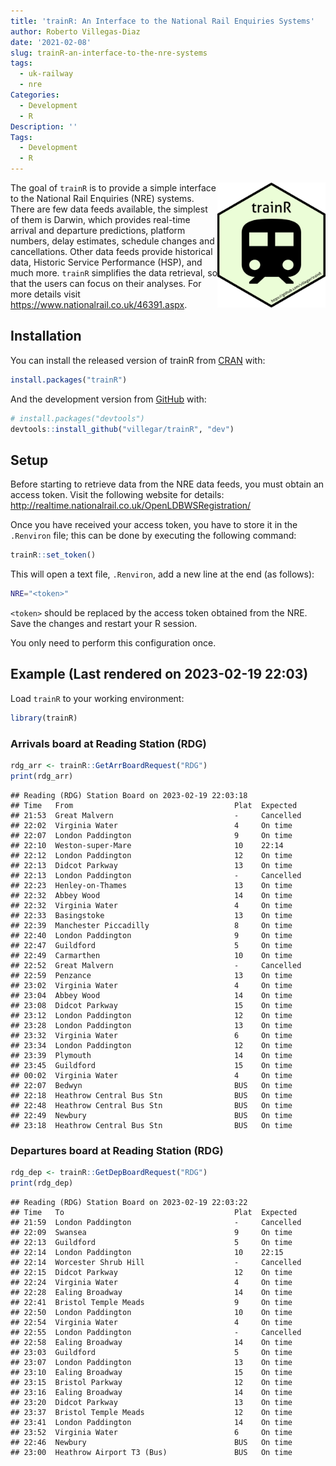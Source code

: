 ```yaml
---
title: 'trainR: An Interface to the National Rail Enquiries Systems'
author: Roberto Villegas-Diaz
date: '2021-02-08'
slug: trainR-an-interface-to-the-nre-systems
tags:
  - uk-railway
  - nre
Categories:
  - Development
  - R
Description: ''
Tags:
  - Development
  - R
---
```


<img src="https://raw.githubusercontent.com/villegar/trainR/main/inst/images/logo.png" alt="logo" align="right" height=200px/>

The goal of `trainR` is to provide a simple interface to the 
National Rail Enquiries (NRE) systems. There are few data feeds 
available, the simplest of them is Darwin, which provides real-time 
arrival and departure predictions, platform numbers, delay estimates, 
schedule changes and cancellations. Other data feeds provide historical 
data, Historic Service Performance (HSP), and much more. `trainR` 
simplifies the data retrieval, so that the users can focus on their 
analyses. For more details visit 
https://www.nationalrail.co.uk/46391.aspx.

## Installation

You can install the released version of trainR from [CRAN](https://CRAN.R-project.org) with:

``` r
install.packages("trainR")
```

And the development version from [GitHub](https://github.com/) with:

``` r
# install.packages("devtools")
devtools::install_github("villegar/trainR", "dev")
```

## Setup
Before starting to retrieve data from the NRE data feeds, you must obtain an access token. 
Visit the following website for details: http://realtime.nationalrail.co.uk/OpenLDBWSRegistration/

Once you have received your access token, you have to store it in the `.Renviron` file; this can be 
done by executing the following command:


```r
trainR::set_token()
```

This will open a text file, `.Renviron`, add a new line at the end (as follows):

```bash
NRE="<token>"
```

`<token>` should be replaced by the access token obtained from the NRE. Save the changes and restart 
your R session.

You only need to perform this configuration once.

## Example (Last rendered on 2023-02-19 22:03)

Load `trainR` to your working environment:

```r
library(trainR)
```

### Arrivals board at Reading Station (RDG)


```r
rdg_arr <- trainR::GetArrBoardRequest("RDG")
print(rdg_arr)
```

```
## Reading (RDG) Station Board on 2023-02-19 22:03:18
## Time   From                                    Plat  Expected
## 21:53  Great Malvern                           -     Cancelled
## 22:02  Virginia Water                          4     On time
## 22:07  London Paddington                       9     On time
## 22:10  Weston-super-Mare                       10    22:14
## 22:12  London Paddington                       12    On time
## 22:13  Didcot Parkway                          13    On time
## 22:13  London Paddington                       -     Cancelled
## 22:23  Henley-on-Thames                        13    On time
## 22:32  Abbey Wood                              14    On time
## 22:32  Virginia Water                          4     On time
## 22:33  Basingstoke                             13    On time
## 22:39  Manchester Piccadilly                   8     On time
## 22:40  London Paddington                       9     On time
## 22:47  Guildford                               5     On time
## 22:49  Carmarthen                              10    On time
## 22:52  Great Malvern                           -     Cancelled
## 22:59  Penzance                                13    On time
## 23:02  Virginia Water                          4     On time
## 23:04  Abbey Wood                              14    On time
## 23:08  Didcot Parkway                          15    On time
## 23:12  London Paddington                       12    On time
## 23:28  London Paddington                       13    On time
## 23:32  Virginia Water                          6     On time
## 23:34  London Paddington                       12    On time
## 23:39  Plymouth                                14    On time
## 23:45  Guildford                               15    On time
## 00:02  Virginia Water                          4     On time
## 22:07  Bedwyn                                  BUS   On time
## 22:18  Heathrow Central Bus Stn                BUS   On time
## 22:48  Heathrow Central Bus Stn                BUS   On time
## 22:49  Newbury                                 BUS   On time
## 23:18  Heathrow Central Bus Stn                BUS   On time
```

### Departures board at Reading Station (RDG)


```r
rdg_dep <- trainR::GetDepBoardRequest("RDG")
print(rdg_dep)
```

```
## Reading (RDG) Station Board on 2023-02-19 22:03:22
## Time   To                                      Plat  Expected
## 21:59  London Paddington                       -     Cancelled
## 22:09  Swansea                                 9     On time
## 22:13  Guildford                               5     On time
## 22:14  London Paddington                       10    22:15
## 22:14  Worcester Shrub Hill                    -     Cancelled
## 22:15  Didcot Parkway                          12    On time
## 22:24  Virginia Water                          4     On time
## 22:28  Ealing Broadway                         14    On time
## 22:41  Bristol Temple Meads                    9     On time
## 22:50  London Paddington                       10    On time
## 22:54  Virginia Water                          4     On time
## 22:55  London Paddington                       -     Cancelled
## 22:58  Ealing Broadway                         14    On time
## 23:03  Guildford                               5     On time
## 23:07  London Paddington                       13    On time
## 23:10  Ealing Broadway                         15    On time
## 23:15  Bristol Parkway                         12    On time
## 23:16  Ealing Broadway                         14    On time
## 23:20  Didcot Parkway                          13    On time
## 23:37  Bristol Temple Meads                    12    On time
## 23:41  London Paddington                       14    On time
## 23:52  Virginia Water                          6     On time
## 22:46  Newbury                                 BUS   On time
## 23:00  Heathrow Airport T3 (Bus)               BUS   On time
```
